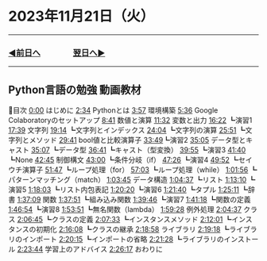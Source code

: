 # 2023年11月21日（火）

---

### [◀️前日へ](https://github.com/yuasys/chatty-journal/blob/main/2023/11/2023-11-20.md)&emsp;&emsp;&emsp;&emsp;[翌日へ▶️](https://github.com/yuasys/chatty-journal/blob/main/2023/11/2023-11-22.md)

---

## Python言語の勉強 動画教材

🔷目次
[0:00](https://www.youtube.com/watch?v=W1cnEb8LwVU&t=0s) はじめに
[2:34](https://www.youtube.com/watch?v=W1cnEb8LwVU&t=154s) Pythonとは
[3:57](https://www.youtube.com/watch?v=W1cnEb8LwVU&t=237s) 環境構築
[5:36](https://www.youtube.com/watch?v=W1cnEb8LwVU&t=336s) Google Colaboratoryのセットアップ
[8:41](https://www.youtube.com/watch?v=W1cnEb8LwVU&t=521s) 数値と演算
[11:32](https://www.youtube.com/watch?v=W1cnEb8LwVU&t=692s) 変数と出力
[16:22](https://www.youtube.com/watch?v=W1cnEb8LwVU&t=982s) ┗演習1
[17:39](https://www.youtube.com/watch?v=W1cnEb8LwVU&t=1059s) 文字列
[19:14](https://www.youtube.com/watch?v=W1cnEb8LwVU&t=1154) ┗文字列とインデックス
[24:04](https://www.youtube.com/watch?v=W1cnEb8LwVU&t=1444s) ┗文字列の演算
[25:51](https://www.youtube.com/watch?v=W1cnEb8LwVU&t=1611s) ┗文字列とメソッド
[29:41](https://www.youtube.com/watch?v=W1cnEb8LwVU&t=1781s) bool値と比較演算子
[33:49](https://www.youtube.com/watch?v=W1cnEb8LwVU&t=2029s)┗演習2
[35:05](https://www.youtube.com/watch?v=W1cnEb8LwVU&t=2105s) データ型とキャスト
[35:07](https://www.youtube.com/watch?v=W1cnEb8LwVU&t=2107s) ┗データ型
[36:41](https://www.youtube.com/watch?v=W1cnEb8LwVU&t=2201s) ┗キャスト（型変換）
[39:55](https://www.youtube.com/watch?v=W1cnEb8LwVU&t=2395s) ┗演習3
[41:40](https://www.youtube.com/watch?v=W1cnEb8LwVU&t=2500s) ┗None
[42:45](https://www.youtube.com/watch?v=W1cnEb8LwVU&t=2565s) 制御構文
[43:00](https://www.youtube.com/watch?v=W1cnEb8LwVU&t=2580s) ┗条件分岐（if）
[47:26](https://www.youtube.com/watch?v=W1cnEb8LwVU&t=2866s) ┗演習4
[49:52](https://www.youtube.com/watch?v=W1cnEb8LwVU&t=2992s) ┗セイウチ演算子
[51:47](https://www.youtube.com/watch?v=W1cnEb8LwVU&t=3107s) ┗ループ処理（for）
[57:03](https://www.youtube.com/watch?v=W1cnEb8LwVU&t=3423s) ┗ループ処理（while）
[1:01:56](https://www.youtube.com/watch?v=W1cnEb8LwVU&t=3777s) ┗パターンマッチング（match）
[1:03:45](https://www.youtube.com/watch?v=W1cnEb8LwVU&t=3825s) データ構造
[1:04:37](https://www.youtube.com/watch?v=W1cnEb8LwVU&t=3877s) ┗リスト
[1:13:10](https://www.youtube.com/watch?v=W1cnEb8LwVU&t=) ┗演習5
[1:18:03](https://www.youtube.com/watch?v=W1cnEb8LwVU&t=) ┗リスト内包表記
[1:20:20](https://www.youtube.com/watch?v=W1cnEb8LwVU&t=) ┗演習6
[1:21:40](https://www.youtube.com/watch?v=W1cnEb8LwVU&t=) ┗タプル
[1:25:11](https://www.youtube.com/watch?v=W1cnEb8LwVU&t=) ┗辞書
[1:37:09](https://www.youtube.com/watch?v=W1cnEb8LwVU&t=) 関数
[1:37:51](https://www.youtube.com/watch?v=W1cnEb8LwVU&t=) ┗組み込み関数
[1:39:46](https://www.youtube.com/watch?v=W1cnEb8LwVU&t=) ┗演習7
[1:41:18](https://www.youtube.com/watch?v=W1cnEb8LwVU&t=) ┗関数の定義
[1:46:54](https://www.youtube.com/watch?v=W1cnEb8LwVU&t=) ┗演習8
[1:53:51](https://www.youtube.com/watch?v=W1cnEb8LwVU&t=) ┗無名関数（lambda）
[1:59:28](https://www.youtube.com/watch?v=W1cnEb8LwVU&t=) 例外処理
[2:04:37](https://www.youtube.com/watch?v=W1cnEb8LwVU&t=) クラス
[2:06:45](https://www.youtube.com/watch?v=W1cnEb8LwVU&t=) ┗クラスの定義
[2:07:33](https://www.youtube.com/watch?v=W1cnEb8LwVU&t=) ┗インスタンスメソッド
[2:12:01](https://www.youtube.com/watch?v=W1cnEb8LwVU&t=) ┗インスタンスの初期化
[2:16:08](https://www.youtube.com/watch?v=W1cnEb8LwVU&t=) ┗クラスの継承
[2:18:58](https://www.youtube.com/watch?v=W1cnEb8LwVU&t=) ライブラリ
[2:19:18](https://www.youtube.com/watch?v=W1cnEb8LwVU&t=) ┗ライブラリのインポート
[2:20:15](https://www.youtube.com/watch?v=W1cnEb8LwVU&t=) ┗インポートの省略
[2:21:28](https://www.youtube.com/watch?v=W1cnEb8LwVU&t=) ┗ライブラリのインストール
[2:23:44](https://www.youtube.com/watch?v=W1cnEb8LwVU&t=) 学習上のアドバイス
[2:26:17](https://www.youtube.com/watch?v=W1cnEb8LwVU&t=) おわりに
